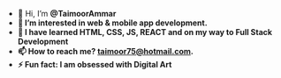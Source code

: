 - 👋 Hi, I’m <strong> @TaimoorAmmar <strong>
- 👀 I’m interested in <strong>web & mobile app development.</strong>
- 🌱 I have learned <strong>HTML, CSS, JS, REACT</strong> and on my way to <strong>Full Stack Development</strong>
- 📫 How to reach me? <strong>taimoor75@hotmail.com. </strong>
- ⚡ Fun fact: <strong>I am obsessed with Digital Art</strong>

<!---
TaimoorAmmar/TaimoorAmmar is a ✨ special ✨ repository because its `README.md` (this file) appears on your GitHub profile.
You can click the Preview link to take a look at your changes.
--->
